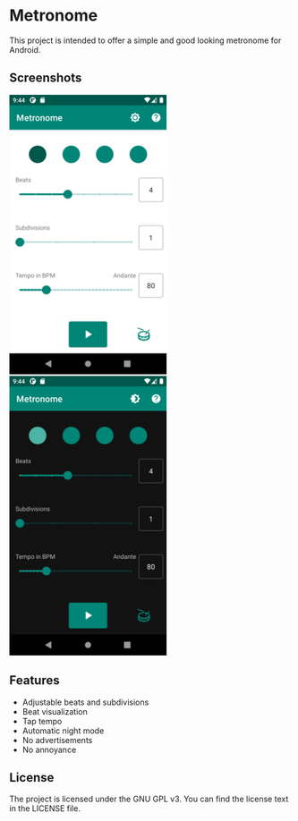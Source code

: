 # Metronome

This project is intended to offer a simple and good looking metronome for Android.

## Screenshots

<img src="fastlane/metadata/android/en-US/images/phoneScreenshots/1.png" alt="Screenshot Night" height="500"/>
<img src="fastlane/metadata/android/en-US/images/phoneScreenshots/2.png" alt="Screenshot Day" height="500"/>

## Features

* Adjustable beats and subdivisions
* Beat visualization
* Tap tempo
* Automatic night mode
* No advertisements
* No annoyance

## License

The project is licensed under the GNU GPL v3. You can find the license text in the LICENSE file.
